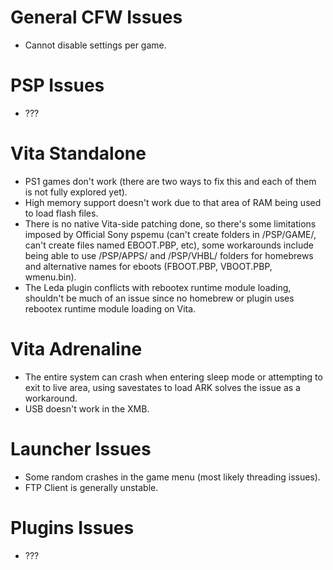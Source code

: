 # General CFW Issues
- Cannot disable settings per game.

# PSP Issues
- ???

# Vita Standalone
- PS1 games don't work (there are two ways to fix this and each of them is not fully explored yet).
- High memory support doesn't work due to that area of RAM being used to load flash files.
- There is no native Vita-side patching done, so there's some limitations imposed by Official Sony pspemu (can't create folders in /PSP/GAME/, can't create files named EBOOT.PBP, etc), some workarounds include being able to use /PSP/APPS/ and /PSP/VHBL/ folders for homebrews and alternative names for eboots (FBOOT.PBP, VBOOT.PBP, wmenu.bin).
- The Leda plugin conflicts with rebootex runtime module loading, shouldn't be much of an issue since no homebrew or plugin uses rebootex runtime module loading on Vita.

# Vita Adrenaline
- The entire system can crash when entering sleep mode or attempting to exit to live area, using savestates to load ARK solves the issue as a workaround.
- USB doesn't work in the XMB.

# Launcher Issues
- Some random crashes in the game menu (most likely threading issues).
- FTP Client is generally unstable.


# Plugins Issues
- ???